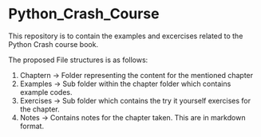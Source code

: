# Python_Crash_Course

This repository is to contain the examples and excercises related to the Python Crash course book.

The proposed File structures is as follows:

1) Chaptern -> Folder representing the content for the mentioned chapter
2) Examples -> Sub folder within the chapter folder which contains example codes.
3) Exercises -> Sub folder which contains the try it yourself exercises for the chapter.
4) Notes -> Contains notes for the chapter taken. This are in markdown format.
